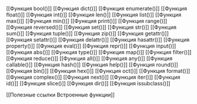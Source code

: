 [[Функция bool()]]
[[Функция dict()]]
[[Функция enumerate()]]
[[Функция float()]]
[[Функция int()]]
[[Функция len()]]
[[Функция list()]]
[[Функция max()]]
[[Функция min()]]
[[Функция print()]]
[[Функция range()]]
[[Функция reversed()]]
[[Функция set()]]
[[Функция str()]]
[[Функция sum()]]
[[Функция tuple()]]
[[Функция zip()]]
[[Функция getattr()]]
[[Функция setattr()]]
[[Функция delattr()]]
[[Функция hasattr()]]
[[Функция property()]]
[[Функция eval()]]
[[Функция repr()]]
[[Функция input()]]
[[Функция abs()]]
[[Функция type()]]
[[Функция map()]]
[[Функция filter()]]
[[Функция reduce()]]
[[Функция all()]]
[[Функция any()]]
[[Функция callable()]]
[[Функция hash()]]
[[Функция help()]]
[[Функция round()]]
[[Функция bin()]]
[[Функция hex()]]
[[Функция oct()]]
[[Функция format()]]
[[Функция complex()]]
[[Функция next()]]
[[Функция iter()]]
[[Функция id()]]
[[Функция slice()]]
[[Функция dir()]]
[[Функция issubclass()]]



[[Полезные ссылки Встроенные функции]]